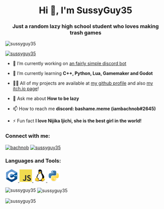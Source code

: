 <h1 align="center">Hi 👋, I'm SussyGuy35</h1>
<h3 align="center">Just a random lazy high school student who loves making trash games</h3>

<p align="left"> <img src="https://komarev.com/ghpvc/?username=sussyguy35&label=Profile%20views&color=0e75b6&style=flat" alt="sussyguy35" /> </p>

<p align="left"> <a href="https://github.com/ryo-ma/github-profile-trophy"><img src="https://github-profile-trophy.vercel.app/?username=sussyguy35" alt="sussyguy35" /></a> </p>

- 🔭 I’m currently working on [an fairly simple discord bot](https://github.com/SussyGuy35/open-susbot)

- 🌱 I’m currently learning **C++, Python, Lua, Gamemaker and Godot**

- 👨‍💻 All of my projects are available at [my github profile](https://github.com/SussyGuy35) and also [my itch.io page](https://bachnob.itch.io)!

- 💬 Ask me about **How to be lazy**

- 📫 How to reach me **discord: bashame.meme (iambachnob#2645)**

- ⚡ Fun fact **I love Nijika Ijichi, she is the best girl in the world!**

<h3 align="left">Connect with me:</h3>
<p align="left">
<a href="https://www.facebook.com/BachNob" target="blank"><img align="center" src="https://raw.githubusercontent.com/rahuldkjain/github-profile-readme-generator/master/src/images/icons/Social/facebook.svg" alt="bachnob" height="30" width="40" /></a>
<a href="https://www.youtube.com/@SussyGuy35" target="blank"><img align="center" src="https://raw.githubusercontent.com/rahuldkjain/github-profile-readme-generator/master/src/images/icons/Social/youtube.svg" alt="sussyguy35" height="30" width="40" /></a>
</p>

<h3 align="left">Languages and Tools:</h3>
<p align="left"> <a href="https://www.w3schools.com/cpp/" target="_blank" rel="noreferrer"> <img src="https://raw.githubusercontent.com/devicons/devicon/master/icons/cplusplus/cplusplus-original.svg" alt="cplusplus" width="40" height="40"/> </a> <a href="https://developer.mozilla.org/en-US/docs/Web/JavaScript" target="_blank" rel="noreferrer"> <img src="https://raw.githubusercontent.com/devicons/devicon/master/icons/javascript/javascript-original.svg" alt="javascript" width="40" height="40"/> </a> <a href="https://www.linux.org/" target="_blank" rel="noreferrer"> <img src="https://raw.githubusercontent.com/devicons/devicon/master/icons/linux/linux-original.svg" alt="linux" width="40" height="40"/> </a> <a href="https://www.python.org" target="_blank" rel="noreferrer"> <img src="https://raw.githubusercontent.com/devicons/devicon/master/icons/python/python-original.svg" alt="python" width="40" height="40"/> </a> </p>

<p><img align="left" src="https://github-readme-stats.vercel.app/api/top-langs?username=sussyguy35&show_icons=true&locale=en&layout=compact" alt="sussyguy35" /></p>

<p>&nbsp;<img align="center" src="https://github-readme-stats.vercel.app/api?username=sussyguy35&show_icons=true&locale=en" alt="sussyguy35" /></p>

<p><img align="center" src="https://github-readme-streak-stats.herokuapp.com/?user=sussyguy35&" alt="sussyguy35" /></p>

